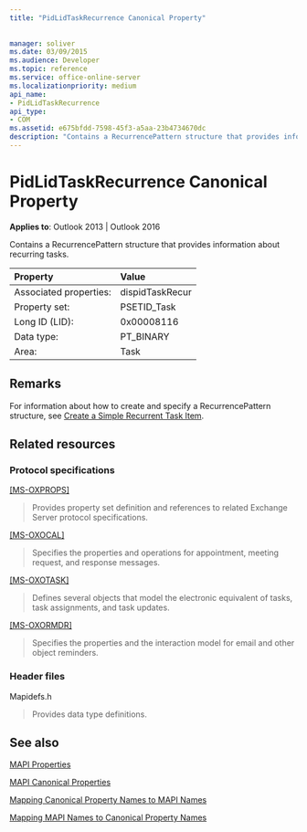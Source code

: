 ```yaml
---
title: "PidLidTaskRecurrence Canonical Property"
 
 
manager: soliver
ms.date: 03/09/2015
ms.audience: Developer
ms.topic: reference
ms.service: office-online-server
ms.localizationpriority: medium
api_name:
- PidLidTaskRecurrence
api_type:
- COM
ms.assetid: e675bfdd-7598-45f3-a5aa-23b4734670dc
description: "Contains a RecurrencePattern structure that provides information about recurring tasks for Outlook 2013 or Outlook 2016."
---
```


# PidLidTaskRecurrence Canonical Property

  
  
**Applies to**: Outlook 2013 | Outlook 2016 
  
Contains a RecurrencePattern structure that provides information about recurring tasks.
  
|Property |Value |
|:-----|:-----|
|Associated properties:  <br/> |dispidTaskRecur  <br/> |
|Property set:  <br/> |PSETID_Task  <br/> |
|Long ID (LID):  <br/> |0x00008116  <br/> |
|Data type:  <br/> |PT_BINARY  <br/> |
|Area:  <br/> |Task  <br/> |
   
## Remarks

For information about how to create and specify a RecurrencePattern structure, see [Create a Simple Recurrent Task Item](how-to-create-a-simple-recurrent-task-item.md).
  
## Related resources

### Protocol specifications

[[MS-OXPROPS]](https://msdn.microsoft.com/library/f6ab1613-aefe-447d-a49c-18217230b148%28Office.15%29.aspx)
  
> Provides property set definition and references to related Exchange Server protocol specifications.
    
[[MS-OXOCAL]](https://msdn.microsoft.com/library/09861fde-c8e4-4028-9346-e7c214cfdba1%28Office.15%29.aspx)
  
> Specifies the properties and operations for appointment, meeting request, and response messages.
    
[[MS-OXOTASK]](https://msdn.microsoft.com/library/55600ec0-6195-4730-8436-59c7931ef27e%28Office.15%29.aspx)
  
> Defines several objects that model the electronic equivalent of tasks, task assignments, and task updates.
    
[[MS-OXORMDR]](https://msdn.microsoft.com/library/5454ebcc-e5d1-4da8-a598-d393b101caab%28Office.15%29.aspx)
  
> Specifies the properties and the interaction model for email and other object reminders.
    
### Header files

Mapidefs.h
  
> Provides data type definitions.
    
## See also



[MAPI Properties](mapi-properties.md)
  
[MAPI Canonical Properties](mapi-canonical-properties.md)
  
[Mapping Canonical Property Names to MAPI Names](mapping-canonical-property-names-to-mapi-names.md)
  
[Mapping MAPI Names to Canonical Property Names](mapping-mapi-names-to-canonical-property-names.md)

